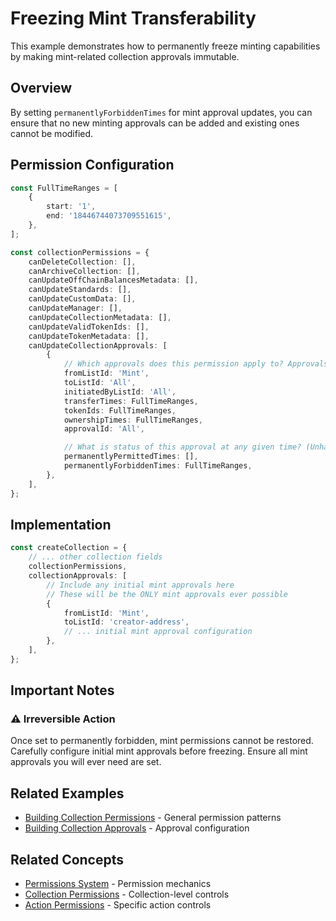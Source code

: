 # Freezing Mint Transferability

This example demonstrates how to permanently freeze minting capabilities by making mint-related collection approvals immutable.

## Overview

By setting `permanentlyForbiddenTimes` for mint approval updates, you can ensure that no new minting approvals can be added and existing ones cannot be modified.

## Permission Configuration

```typescript
const FullTimeRanges = [
    {
        start: '1',
        end: '18446744073709551615',
    },
];

const collectionPermissions = {
    canDeleteCollection: [],
    canArchiveCollection: [],
    canUpdateOffChainBalancesMetadata: [],
    canUpdateStandards: [],
    canUpdateCustomData: [],
    canUpdateManager: [],
    canUpdateCollectionMetadata: [],
    canUpdateValidTokenIds: [],
    canUpdateTokenMetadata: [],
    canUpdateCollectionApprovals: [
        {
            // Which approvals does this permission apply to? Approvals must match ALL criteria.
            fromListId: 'Mint',
            toListId: 'All',
            initiatedByListId: 'All',
            transferTimes: FullTimeRanges,
            tokenIds: FullTimeRanges,
            ownershipTimes: FullTimeRanges,
            approvalId: 'All',

            // What is status of this approval at any given time? (Unhandled = soft-enabled)
            permanentlyPermittedTimes: [],
            permanentlyForbiddenTimes: FullTimeRanges,
        },
    ],
};
```

## Implementation

```typescript
const createCollection = {
    // ... other collection fields
    collectionPermissions,
    collectionApprovals: [
        // Include any initial mint approvals here
        // These will be the ONLY mint approvals ever possible
        {
            fromListId: 'Mint',
            toListId: 'creator-address',
            // ... initial mint approval configuration
        },
    ],
};
```

## Important Notes

### ⚠️ Irreversible Action

Once set to permanently forbidden, mint permissions cannot be restored. Carefully configure initial mint approvals before freezing. Ensure all mint approvals you will ever need are set.

## Related Examples

-   [Building Collection Permissions](../building-collection-permissions.md) - General permission patterns
-   [Building Collection Approvals](../building-collection-approvals.md) - Approval configuration

## Related Concepts

-   [Permissions System](../../concepts/permissions/README.md) - Permission mechanics
-   [Collection Permissions](../../concepts/permissions/permission-system.md) - Collection-level controls
-   [Action Permissions](../../concepts/permissions/action-permission.md) - Specific action controls
